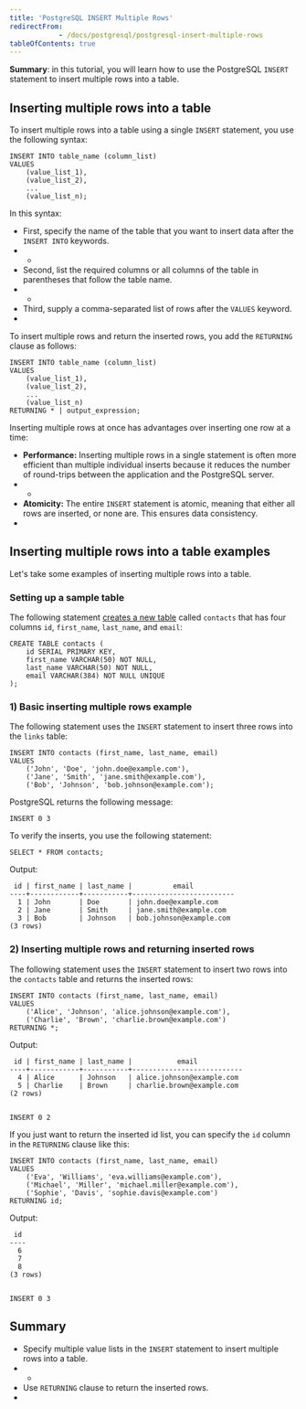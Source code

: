 ```yaml
---
title: 'PostgreSQL INSERT Multiple Rows'
redirectFrom: 
            - /docs/postgresql/postgresql-insert-multiple-rows
tableOfContents: true
---
```


**Summary**: in this tutorial, you will learn how to use the PostgreSQL `INSERT` statement to insert multiple rows into a table.



## Inserting multiple rows into a table



To insert multiple rows into a table using a single `INSERT` statement, you use the following syntax:



```
INSERT INTO table_name (column_list)
VALUES
    (value_list_1),
    (value_list_2),
    ...
    (value_list_n);
```



In this syntax:



- First, specify the name of the table that you want to insert data after the `INSERT INTO` keywords.
- -
- Second, list the required columns or all columns of the table in parentheses that follow the table name.
- -
- Third, supply a comma-separated list of rows after the `VALUES` keyword.
- 


To insert multiple rows and return the inserted rows, you add the `RETURNING` clause as follows:



```
INSERT INTO table_name (column_list)
VALUES
    (value_list_1),
    (value_list_2),
    ...
    (value_list_n)
RETURNING * | output_expression;
```



Inserting multiple rows at once has advantages over inserting one row at a time:



- **Performance:** Inserting multiple rows in a single statement is often more efficient than multiple individual inserts because it reduces the number of round-trips between the application and the PostgreSQL server.
- -
- **Atomicity:** The entire `INSERT` statement is atomic, meaning that either all rows are inserted, or none are. This ensures data consistency.
- 


## Inserting multiple rows into a table examples



Let's take some examples of inserting multiple rows into a table.



### Setting up a sample table



The following statement [creates a new table](/docs/postgresql/postgresql-create-table) called `contacts` that has four columns `id`, `first_name`, `last_name`, and `email`:



```
CREATE TABLE contacts (
    id SERIAL PRIMARY KEY,
    first_name VARCHAR(50) NOT NULL,
    last_name VARCHAR(50) NOT NULL,
    email VARCHAR(384) NOT NULL UNIQUE
);
```



### 1) Basic inserting multiple rows example



The following statement uses the `INSERT` statement to insert three rows into the `links` table:



```
INSERT INTO contacts (first_name, last_name, email)
VALUES
    ('John', 'Doe', 'john.doe@example.com'),
    ('Jane', 'Smith', 'jane.smith@example.com'),
    ('Bob', 'Johnson', 'bob.johnson@example.com');
```



PostgreSQL returns the following message:



```
INSERT 0 3
```



To verify the inserts, you use the following statement:



```
SELECT * FROM contacts;
```



Output:



```
 id | first_name | last_name |          email
----+------------+-----------+-------------------------
  1 | John       | Doe       | john.doe@example.com
  2 | Jane       | Smith     | jane.smith@example.com
  3 | Bob        | Johnson   | bob.johnson@example.com
(3 rows)
```



### 2) Inserting multiple rows and returning inserted rows



The following statement uses the `INSERT` statement to insert two rows into the `contacts` table and returns the inserted rows:



```
INSERT INTO contacts (first_name, last_name, email)
VALUES
    ('Alice', 'Johnson', 'alice.johnson@example.com'),
    ('Charlie', 'Brown', 'charlie.brown@example.com')
RETURNING *;
```



Output:



```
 id | first_name | last_name |           email
----+------------+-----------+---------------------------
  4 | Alice      | Johnson   | alice.johnson@example.com
  5 | Charlie    | Brown     | charlie.brown@example.com
(2 rows)


INSERT 0 2
```



If you just want to return the inserted id list, you can specify the `id` column in the `RETURNING` clause like this:



```
INSERT INTO contacts (first_name, last_name, email)
VALUES
    ('Eva', 'Williams', 'eva.williams@example.com'),
    ('Michael', 'Miller', 'michael.miller@example.com'),
    ('Sophie', 'Davis', 'sophie.davis@example.com')
RETURNING id;
```



Output:



```
 id
----
  6
  7
  8
(3 rows)


INSERT 0 3
```



## Summary



- Specify multiple value lists in the `INSERT` statement to insert multiple rows into a table.
- -
- Use `RETURNING` clause to return the inserted rows.
- 
